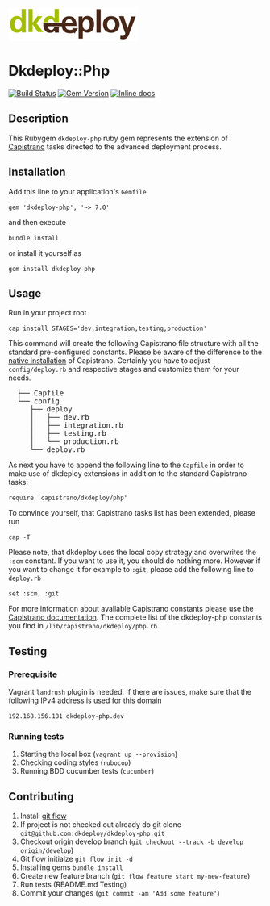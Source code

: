 ![dkdeploy::php](assets/dkdeploy-logo.png)

# Dkdeploy::Php

[![Build Status](https://travis-ci.org/dkdeploy/dkdeploy-php.svg?branch=develop)](https://travis-ci.org/dkdeploy/dkdeploy-php)
[![Gem Version](https://badge.fury.io/rb/dkdeploy-php.svg)](https://badge.fury.io/rb/dkdeploy-php) [![Inline docs](http://inch-ci.org/github/dkdeploy/dkdeploy-php.svg?branch=develop)](http://inch-ci.org/github/dkdeploy/dkdeploy-php)

## Description

This Rubygem `dkdeploy-php` ruby gem represents the extension of [Capistrano](http://capistranorb.com/) tasks directed to the advanced deployment process.

## Installation

Add this line to your application's `Gemfile`

	gem 'dkdeploy-php', '~> 7.0'

and then execute

	bundle install

or install it yourself as

	gem install dkdeploy-php

## Usage

Run in your project root

	cap install STAGES='dev,integration,testing,production'

This command will create the following Capistrano file structure with all the standard pre-configured constants.
Please be aware of the difference to the [native installation](http://capistranorb.com/documentation/getting-started/preparing-your-application/) of Capistrano.
Certainly you have to adjust `config/deploy.rb` and respective stages and customize them for your needs.

<pre>
  ├── Capfile
  └── config
     ├── deploy
     │   ├── dev.rb
     │   ├── integration.rb
     │   ├── testing.rb
     │   └── production.rb
     └── deploy.rb
</pre>

As next you have to append the following line to the `Capfile` in order to make use of dkdeploy extensions in addition to the standard Capistrano tasks:

	require 'capistrano/dkdeploy/php'

To convince yourself, that Capistrano tasks list has been extended, please run

	cap -T

Please note, that dkdeploy uses the local copy strategy and overwrites the `:scm` constant. If you want to use it,
you should do nothing more. However if you want to change it for example to `:git`, please add the following line to `deploy.rb`

	set :scm, :git

For more information about available Capistrano constants please use the [Capistrano documentation](http://capistranorb.com/documentation/getting-started/preparing-your-application/).
The complete list of the dkdeploy-php constants you find in `/lib/capistrano/dkdeploy/php.rb`.

## Testing

### Prerequisite

Vagrant `landrush` plugin is needed. If there are issues, make sure that the following IPv4 address is used for this domain

	192.168.156.181 dkdeploy-php.dev

### Running tests

1. Starting the local box (`vagrant up --provision`)
2. Checking coding styles (`rubocop`)
3. Running BDD cucumber tests (`cucumber`)

## Contributing

1. Install [git flow](https://github.com/nvie/gitflow)
2. If project is not checked out already do git clone `git@github.com:dkdeploy/dkdeploy-php.git`
3. Checkout origin develop branch (`git checkout --track -b develop origin/develop`)
4. Git flow initialze `git flow init -d`
5. Installing gems `bundle install`
6. Create new feature branch (`git flow feature start my-new-feature`)
7. Run tests (README.md Testing)
8. Commit your changes (`git commit -am 'Add some feature'`)
